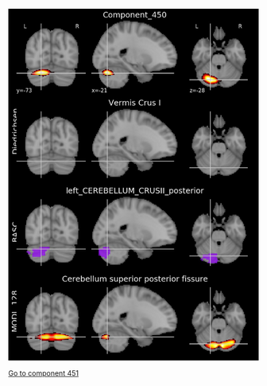 


![450](preliminary/450.jpg "Component 450")

[Go to component 451](https://parietal-inria.github.io/MODL_atlas/512/451 "Component 451")